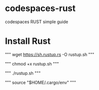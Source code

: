 # codespaces-rust

codespaces RUST simple guide

# Install Rust

"""
wget https://sh.rustup.rs -O rustup.sh
"""

"""
chmod +x rustup.sh
"""

"""
./rustup.sh
"""

"""
source "$HOME/.cargo/env"
"""

